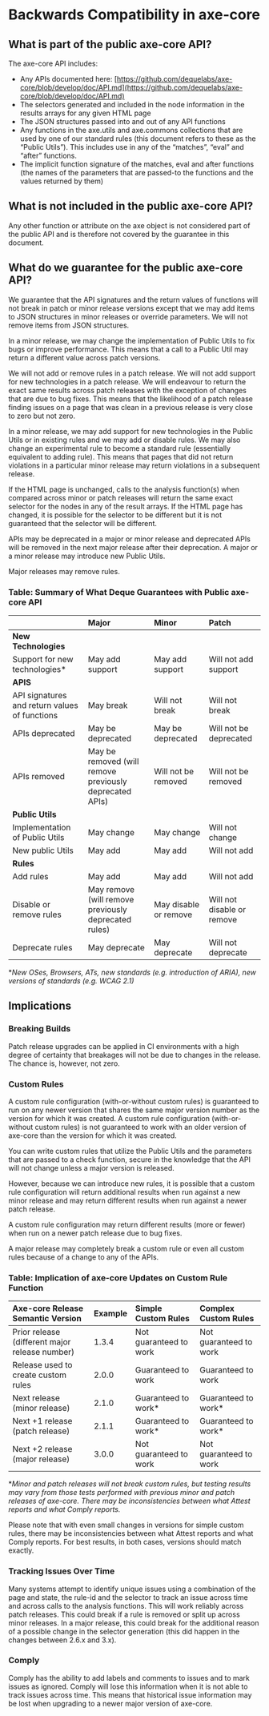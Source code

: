 # Backwards Compatibility in axe-core

## What is part of the public axe-core API?
The axe-core API includes:
  * Any APIs documented here: [https://github.com/dequelabs/axe-core/blob/develop/doc/API.md](https://github.com/dequelabs/axe-core/blob/develop/doc/API.md)
  * The selectors generated and included in the node information in the results arrays for any given HTML page
  * The JSON structures passed into and out of any API functions
  * Any functions in the axe.utils and axe.commons collections that are used by one of our standard rules (this document refers to these as the “Public Utils”). This includes use in any of   the “matches”, “eval” and “after” functions.
  * The implicit function signature of the matches, eval and after functions (the names of the parameters that are passed-to the functions and the values returned by them)

## What is not included in the public axe-core API?
Any other function or attribute on the axe object is not considered part of the public API and is therefore not covered by the guarantee in this document.

## What do we guarantee for the public axe-core API?
We guarantee that the API signatures and the return values of functions will not break in patch or minor release versions except that we may add items to JSON structures in minor releases or override parameters. We will not remove items from JSON structures.

In a minor release, we may change the implementation of Public Utils to fix bugs or improve performance. This means that a call to a Public Util may return a different value across patch versions.

We will not add or remove rules in a patch release. We will not add support for new technologies in a patch release. We will endeavour to return the exact same results across patch releases with the exception of changes that are due to bug fixes. This means that the likelihood of a patch release finding issues on a page that was clean in a previous release is very close to zero but not zero.

In a minor release, we may add support for new technologies in the Public Utils or in existing rules and we may add or disable rules. We may also change an experimental rule to become a standard rule (essentially equivalent to adding rule). This means that pages that did not return violations in a particular minor release may return violations in a subsequent release.

If the HTML page is unchanged, calls to the analysis function(s) when compared across minor or patch releases will return the same exact selector for the nodes in any of the result arrays. If the HTML page has changed, it is possible for the selector to be different but it is not guaranteed that the selector will be different.

APIs may be deprecated in a major or minor release and deprecated APIs will be removed in the next major release after their deprecation.
A major or a minor release may introduce new Public Utils.

Major releases may remove rules.


### Table: Summary of What Deque Guarantees with Public axe-core API

|                                               | Major                                                   | Minor                 | Patch                      |
|:----------------------------------------------|:--------------------------------------------------------|:----------------------|:---------------------------|
| **New Technologies**                          |                                                         |                       |                            |
| Support for new technologies*                 | May add support                                         | May add support       | Will not add support       |
| **APIS**                                      |                                                         |                       |                            |
| API signatures and return values of functions | May break                                               | Will not break        | Will not break             |
| APIs deprecated                               | May be deprecated                                       | May be deprecated     | Will not be deprecated     |
| APIs removed                                  | May be removed (will remove previously deprecated APIs) | Will not be removed   | Will not be removed        |
| **Public Utils**                              |                                                         |                       |                            |
| Implementation of Public Utils                | May change                                              | May change            | Will not change            |
| New public Utils                              | May add                                                 | May add               | Will not add               |
| **Rules**                                     |                                                         |                       |                            |
| Add rules                                     | May add                                                 | May add               | Will not add               |
| Disable or remove rules                       | May remove (will remove previously deprecated rules)    | May disable or remove | Will not disable or remove |
| Deprecate rules                               | May deprecate                                           | May deprecate         | Will not deprecate         |

**New OSes, Browsers, ATs, new standards (e.g. introduction of ARIA), new versions of standards (e.g. WCAG 2.1)*


## Implications

### Breaking Builds
Patch release upgrades can be applied in CI environments with a high degree of certainty that breakages will not be due to changes in the release. The chance is, however, not zero.


### Custom Rules
A custom rule configuration (with-or-without custom rules) is guaranteed to run on any newer version that shares the same major version number as the version for which it was created. A custom rule configuration (with-or-without custom rules) is not guaranteed to work with an older version of axe-core than the version for which it was created.

You can write custom rules that utilize the Public Utils and the parameters that are passed to a check function, secure in the knowledge that the API will not change unless a major version is released.

However, because we can introduce new rules, it is possible that a custom rule configuration will return additional results when run against a new minor release and may return different results when run against a newer patch release.

A custom rule configuration may return different results (more or fewer) when run on a newer patch release due to bug fixes.

A major release may completely break a custom rule or even all custom rules because of a change to any of the APIs.


### Table: Implication of axe-core Updates on Custom Rule Function

| Axe-core Release Semantic Version              | Example | Simple Custom Rules       | Complex Custom Rules      |
|:-----------------------------------------------|:--------|:--------------------------|:--------------------------|
| Prior release (different major release number) | 1.3.4   | Not guaranteed to work    | Not guaranteed to work    |
| Release used to create custom rules            | 2.0.0   | Guaranteed to work        | Guaranteed to work        |
| Next release (minor release)                   | 2.1.0   | Guaranteed to work*       | Guaranteed to work*       |
| Next +1 release (patch release)                | 2.1.1   | Guaranteed to work*       | Guaranteed to work*       |
| Next +2 release (major release)                | 3.0.0   | Not guaranteed to work    | Not guaranteed to work    |

**Minor and patch releases will not break custom rules, but testing results may vary from those tests performed with previous minor and patch releases of axe-core. There may be inconsistencies between what Attest reports and what Comply reports.*


Please note that with even small changes in versions for simple custom rules, there may be inconsistencies between what Attest reports and what Comply reports. For best results, in both cases, versions should match exactly.


### Tracking Issues Over Time
Many systems attempt to identify unique issues using a combination of the page and state, the rule-id and the selector to track an issue across time and across calls to the analysis functions. This will work reliably across patch releases. This could break if a rule is removed or split up across minor releases. In a major release, this could break for the additional reason of a possible change in the selector generation (this did happen in the changes between 2.6.x and 3.x).


### Comply
Comply has the ability to add labels and comments to issues and to mark issues as ignored. Comply will lose this information when it is not able to track issues across time. This means that historical issue information may be lost when upgrading to a newer major version of axe-core.





